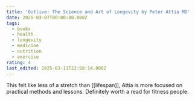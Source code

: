 ```yaml
---
title: 'Outlive: The Science and Art of Longevity by Peter Attia MD'
date: 2025-03-07T00:00:00.000Z
tags:
  - books
  - health
  - longevity
  - medicine
  - nutrition
  - exercise
rating: 4
last_edited: 2025-03-11T22:58:14.000Z
---
```

This felt like less of a stretch than [[lifespan]], Attia is more focused on practical methods and lessons. Definitely worth a read for fitness people.
